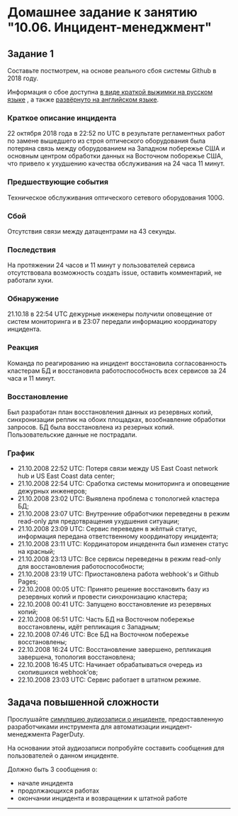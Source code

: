 # Домашнее задание к занятию "10.06. Инцидент-менеджмент"

## Задание 1

Составьте постмотрем, на основе реального сбоя системы Github в 2018 году.

Информация о сбое доступна [в виде краткой выжимки на русском языке](https://habr.com/ru/post/427301/) , а
также [развёрнуто на английском языке](https://github.blog/2018-10-30-oct21-post-incident-analysis/).

### Краткое описание инцидента
22 октября 2018 года в 22:52 по UTC в результате регламентных работ по замене вышедшего из строя оптического оборудования была потеряна связь между оборудованием на Западном побережье США и основным центром обработки данных на Восточном поборежье США, что привело к ухудшению качества обслуживания на 24 часа 11 минут.

### Предшествующие события
Техническое обслуживания оптического сетевого оборудования 100G.

### Сбой
Отсутствия связи между датацентрами на 43 секунды.

### Последствия
На протяжении 24 часов и 11 минут у пользователей сервиса отсутствовала возможность создать issue, оставить комментарий, не работали хуки.

### Обнаружение
21.10.18 в 22:54 UTC дежурные инженеры получили оповещение от систем мониторинга и в 23:07 передали информацию координатору инцидента.

### Реакция
Команда по реагированию на инцидент восстановила согласованность кластерам БД и восстановила работоспособность всех сервисов за 24 часа и 11 минут.

### Восстановление
Был разработан план восстановления данных из резервных копий, синхронизации реплик на обоих площадках, возобнавление обработки запросов. БД была восстановлена из резерных копий. Пользовательские данные не пострадали.

### График

* 21.10.2008 22:52 UTC: Потеря связи между US East Coast network hub и US East Coast data center;
* 21.10.2008 22:54 UTC: Сработка системы мониторинга и оповещение дежурных инженеров;
* 21.10.2008 23:02 UTC: Выявлена проблема с топологией кластера БД;
* 21.10.2008 23:07 UTC: Внутренние обработчики переведены в режим read-only для предотвращения ухудшения ситуации;
* 21.10.2008 23:09 UTC: Сервис переведен в жёлтый статус, информация передана ответственному координатору инцидента;
* 21.10.2008 23:11 UTC: Кординатором инцеденнта был изменен статус на красный;
* 21.10.2008 23:13 UTC: Все сервисы переведены в режим read-only для восстановления работоспособности;
* 21.10.2008 23:19 UTC: Приостановлена работа webhook's и Github Pages;
* 22.10.2008 00:05 UTC: Принято решение восстановить базу из резервных копий и провести синхронизацию кластера;
* 22.10.2008 00:41 UTC: Запущено восстановление из резервных копий;
* 22.10.2008 06:51 UTC: Часть БД на Восточном побережье восстановлены, идёт репликация с Западным;
* 22.10.2008 07:46 UTC: Все БД на Восточном побережье восстановлены;
* 22.10.2008 16:24 UTC: Восстановление завершено, репликация завершена, топология восстановлена;
* 22.10.2008 16:45 UTC: Начинает обрабатываться очередь из скопившихся webhook'ов;
* 22.10.2008 23:03 UTC: Сервис работает в штатном режиме.


## Задача повышенной сложности

Прослушайте [симуляцию аудиозаписи о инциденте](https://youtu.be/vw6I5DYWkNA?t=1), предоставленную 
разработчиками инструмента для автоматизации инцидент-менеджмента PagerDuty.

На основании этой аудиозаписи попробуйте составить сообщения для пользователей о данном инциденте.

Должно быть 3 сообщения о:
- начале инцидента
- продолжающихся работах
- окончании инцидента и возвращении к штатной работе

---